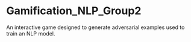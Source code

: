 # Gamification_NLP_Group2
An interactive game designed to generate adversarial examples used to train an NLP model.
